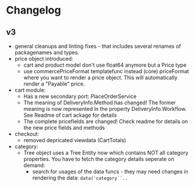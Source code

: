 # Changelog

## v3

- general cleanups and linting fixes - that includes several renames of packagenames and types.
- price object introduced:
    - cart and product model don't use float64 anymore but a Price type
    - use commercePriceFormat templatefunc instead (core) priceFormat where you want to render a price object. This will automatically render a "Payable" price.
- cart module:
    - Has a new secondary port: PlaceOrderService
    - The meaning of DeliveryInfo.Method has changed! The former meaning is now represented in the property DeliveryInfo.Workflow. See Readme of cart ackage for details
    - The complete pricefields are changed! Check readme for details on the new price fields and methods
- checkout: 
    - removed depricated viewdata (CartTotals)
- category:
    - Tree object uses a Tree Entity now which contains NOT all category properties. You have to fetch the category details seperate on demand:
        - search for usages of the data funcs - they may need changes in rendering the data: `data('category´´..`